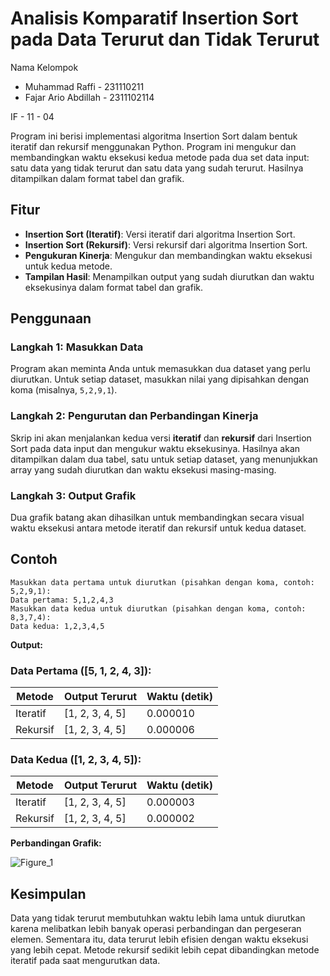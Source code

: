 # Analisis Komparatif Insertion Sort pada Data Terurut dan Tidak Terurut

Nama Kelompok
- Muhammad Raffi - 231110211
- Fajar Ario Abdillah - 2311102114

IF - 11 - 04

Program ini berisi implementasi algoritma Insertion Sort dalam bentuk iteratif dan rekursif menggunakan Python. Program ini mengukur dan membandingkan waktu eksekusi kedua metode pada dua set data input: satu data yang tidak terurut dan satu data yang sudah terurut. Hasilnya ditampilkan dalam format tabel dan grafik.

## Fitur

- **Insertion Sort (Iteratif)**: Versi iteratif dari algoritma Insertion Sort.
- **Insertion Sort (Rekursif)**: Versi rekursif dari algoritma Insertion Sort.
- **Pengukuran Kinerja**: Mengukur dan membandingkan waktu eksekusi untuk kedua metode.
- **Tampilan Hasil**: Menampilkan output yang sudah diurutkan dan waktu eksekusinya dalam format tabel dan grafik.


## Penggunaan

### Langkah 1: Masukkan Data

Program akan meminta Anda untuk memasukkan dua dataset yang perlu diurutkan. Untuk setiap dataset, masukkan nilai yang dipisahkan dengan koma (misalnya, `5,2,9,1`).

### Langkah 2: Pengurutan dan Perbandingan Kinerja

Skrip ini akan menjalankan kedua versi **iteratif** dan **rekursif** dari Insertion Sort pada data input dan mengukur waktu eksekusinya. Hasilnya akan ditampilkan dalam dua tabel, satu untuk setiap dataset, yang menunjukkan array yang sudah diurutkan dan waktu eksekusi masing-masing.

### Langkah 3: Output Grafik

Dua grafik batang akan dihasilkan untuk membandingkan secara visual waktu eksekusi antara metode iteratif dan rekursif untuk kedua dataset.

## Contoh

```plaintext
Masukkan data pertama untuk diurutkan (pisahkan dengan koma, contoh: 5,2,9,1):
Data pertama: 5,1,2,4,3
Masukkan data kedua untuk diurutkan (pisahkan dengan koma, contoh: 8,3,7,4):
Data kedua: 1,2,3,4,5
```

**Output:**

### Data Pertama ([5, 1, 2, 4, 3]):
| Metode    | Output Terurut   | Waktu (detik) |
|-----------|------------------|---------------|
| Iteratif  | [1, 2, 3, 4, 5]  | 0.000010      |
| Rekursif  | [1, 2, 3, 4, 5]  | 0.000006      |

### Data Kedua ([1, 2, 3, 4, 5]):
| Metode    | Output Terurut   | Waktu (detik) |
|-----------|------------------|---------------|
| Iteratif  | [1, 2, 3, 4, 5]  | 0.000003      |
| Rekursif  | [1, 2, 3, 4, 5]  | 0.000002      |

**Perbandingan Grafik:**

![Figure_1](https://github.com/user-attachments/assets/58f41ffd-22e8-458f-9f7e-5b41058aa091)

## Kesimpulan

Data yang tidak terurut membutuhkan waktu lebih lama untuk diurutkan karena melibatkan lebih banyak operasi perbandingan dan pergeseran elemen. Sementara itu, data terurut lebih efisien dengan waktu eksekusi yang lebih cepat. Metode rekursif sedikit lebih cepat dibandingkan metode iteratif pada saat mengurutkan data.


